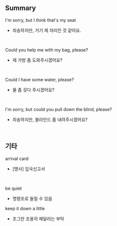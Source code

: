 ## Summary

I'm sorry, but I think that's my seat
- 죄송하지만, 거기 제 자리인 것 같아요.

<br>

Could you help me with my bag, please?
- 제 가방 좀 도와주시겠어요?

<br>

Could I have some water, please?
- 물 좀 갖다 주시겠어요?

<br>

I'm sorry, but could you pull down the blind, please?
- 죄송하지만, 블라인드 좀 내려주시겠어요?

<br>

## 기타

arrival card
- [명사] 입국신고서

<br>

be quiet
- 명령조로 들릴 수 있음

keep it down a little
- 조그만 조용히 해달라는 부탁
